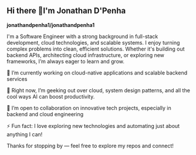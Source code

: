 ## Hi there 👋I'm Jonathan D'Penha

<!-- **jonathandpenha1/jonathandpenha1** is a ✨ _special_ ✨ repository because its `README.md` (this file) appears on your GitHub profile.-->

**jonathandpenha1/jonathandpenha1**

I'm a Software Engineer with a strong background in full-stack development, cloud technologies, and scalable systems. I enjoy turning complex problems into clean, efficient solutions. Whether it's building out backend APIs, architecting cloud infrastructure, or exploring new frameworks, I’m always eager to learn and grow.

🔭 I’m currently working on cloud-native applications and scalable backend services

🌱 Right now, I’m geeking out over cloud, system design patterns, and all the cool ways AI can boost productivity.

👯 I’m open to collaboration on innovative tech projects, especially in backend and cloud engineering

⚡ Fun fact: I love exploring new technologies and automating just about anything I can!

Thanks for stopping by — feel free to explore my repos and connect!
